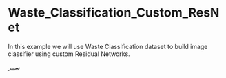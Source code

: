 # Waste_Classification_Custom_ResNet
In this example we will use Waste Classification dataset to build image classifier using custom Residual Networks. 

سيير
